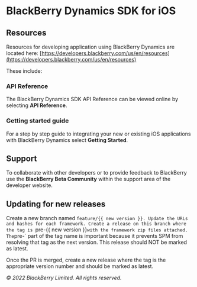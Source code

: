 # BlackBerry Dynamics SDK for iOS

## Resources

Resources for developing application using BlackBerry Dynamics are located here:
[https://developers.blackberry.com/us/en/resources](https://developers.blackberry.com/us/en/resources)

These include:
### API Reference

The BlackBerry Dynamics SDK API Reference can be viewed online by selecting __API Reference__.

### Getting started guide

For a step by step guide to integrating your new or existing iOS applications with BlackBerry Dynamics select __Getting Started__.

## Support

To collaborate with other developers or to provide feedback to BlackBerry use the __BlackBerry Beta Community__ within the support area of the developer website.

## Updating for new releases

Create a new branch named `feature/{{ new version }}. Update the URLs and hashes for each framework. Create a release on this branch where the tag is `pre-{{ new version }}` with the framework zip files attached. The `pre-` part of the tag name is important because it prevents SPM from resolving that tag as the next version. This release should NOT be marked as latest.

Once the PR is merged, create a new release where the tag is the appropriate version number and should be marked as latest.

*&copy; 2022 BlackBerry Limited. All rights reserved.*
